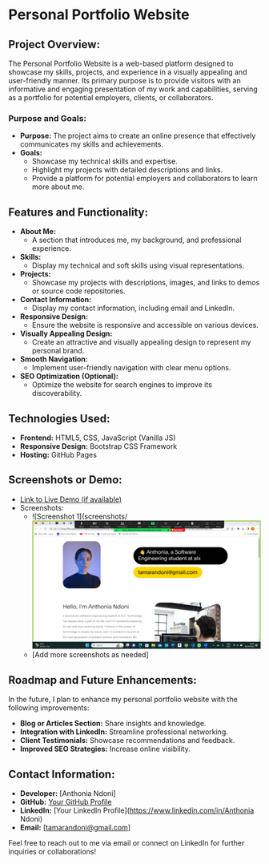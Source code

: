 # Personal Portfolio Website

## Project Overview:
The Personal Portfolio Website is a web-based platform designed to showcase my skills, projects, and experience in a visually appealing and user-friendly manner. Its primary purpose is to provide visitors with an informative and engaging presentation of my work and capabilities, serving as a portfolio for potential employers, clients, or collaborators.

### Purpose and Goals:
- **Purpose:** The project aims to create an online presence that effectively communicates my skills and achievements.
- **Goals:** 
  - Showcase my technical skills and expertise.
  - Highlight my projects with detailed descriptions and links.
  - Provide a platform for potential employers and collaborators to learn more about me.

## Features and Functionality:
- **About Me:**
   - A section that introduces me, my background, and professional experience.
- **Skills:**
   - Display my technical and soft skills using visual representations.
- **Projects:**
   - Showcase my projects with descriptions, images, and links to demos or source code repositories.
- **Contact Information:**
   - Display my contact information, including email and LinkedIn.
- **Responsive Design:**
   - Ensure the website is responsive and accessible on various devices.
- **Visually Appealing Design:**
   - Create an attractive and visually appealing design to represent my personal brand.
- **Smooth Navigation:**
   - Implement user-friendly navigation with clear menu options.
- **SEO Optimization (Optional):**
   - Optimize the website for search engines to improve its discoverability.

## Technologies Used:
- **Frontend:** HTML5, CSS, JavaScript (Vanilla JS)
- **Responsive Design:** Bootstrap CSS Framework
- **Hosting:** GitHub Pages

## Screenshots or Demo:
- [Link to Live Demo (if available)](https://your-demo-link.com)
- Screenshots:
  - ![Screenshot 1](screenshots/![Alt text](image.png)
   - [Add more screenshots as needed]

## Roadmap and Future Enhancements:
In the future, I plan to enhance my personal portfolio website with the following improvements:
- **Blog or Articles Section:** Share insights and knowledge.
- **Integration with LinkedIn:** Streamline professional networking.
- **Client Testimonials:** Showcase recommendations and feedback.
- **Improved SEO Strategies:** Increase online visibility.

## Contact Information:
- **Developer:** [Anthonia Ndoni]
- **GitHub:** [Your GitHub Profile](https://github.com/AnthoniaNdoni)
- **LinkedIn:** [Your LinkedIn Profile](https://www.linkedin.com/in/Anthonia Ndoni)
- **Email:** [tamarandoni@gmail.com]

Feel free to reach out to me via email or connect on LinkedIn for further inquiries or collaborations!